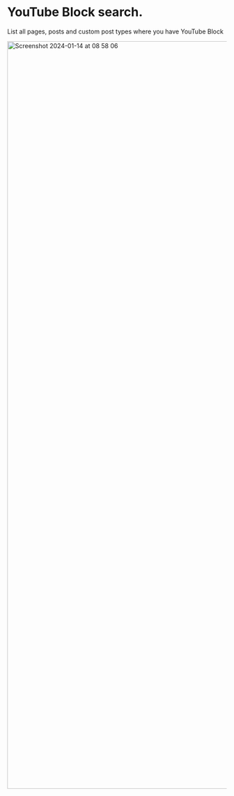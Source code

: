 # YouTube Block search.

List all pages, posts and custom post types where you have YouTube Block


<img width="1716" alt="Screenshot 2024-01-14 at 08 58 06" src="https://github.com/krstivoja/YouTube-Block-Search/assets/1234350/4094a7dd-b49b-4c08-90fd-14dfac046ce6">

